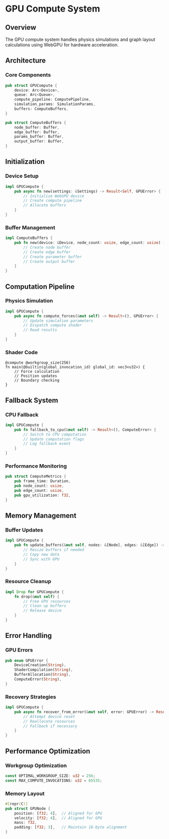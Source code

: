 # GPU Compute System

## Overview
The GPU compute system handles physics simulations and graph layout calculations using WebGPU for hardware acceleration.

## Architecture

### Core Components
```rust
pub struct GPUCompute {
    device: Arc<Device>,
    queue: Arc<Queue>,
    compute_pipeline: ComputePipeline,
    simulation_params: SimulationParams,
    buffers: ComputeBuffers,
}

pub struct ComputeBuffers {
    node_buffer: Buffer,
    edge_buffer: Buffer,
    params_buffer: Buffer,
    output_buffer: Buffer,
}
```

## Initialization

### Device Setup
```rust
impl GPUCompute {
    pub async fn new(settings: &Settings) -> Result<Self, GPUError> {
        // Initialize WebGPU device
        // Create compute pipeline
        // Allocate buffers
    }
}
```

### Buffer Management
```rust
impl ComputeBuffers {
    pub fn new(device: &Device, node_count: usize, edge_count: usize) -> Self {
        // Create node buffer
        // Create edge buffer
        // Create parameter buffer
        // Create output buffer
    }
}
```

## Computation Pipeline

### Physics Simulation
```rust
impl GPUCompute {
    pub async fn compute_forces(&mut self) -> Result<(), GPUError> {
        // Update simulation parameters
        // Dispatch compute shader
        // Read results
    }
}
```

### Shader Code
```wgsl
@compute @workgroup_size(256)
fn main(@builtin(global_invocation_id) global_id: vec3<u32>) {
    // Force calculation
    // Position updates
    // Boundary checking
}
```

## Fallback System

### CPU Fallback
```rust
impl GPUCompute {
    pub fn fallback_to_cpu(&mut self) -> Result<(), ComputeError> {
        // Switch to CPU computation
        // Update computation flags
        // Log fallback event
    }
}
```

### Performance Monitoring
```rust
pub struct ComputeMetrics {
    pub frame_time: Duration,
    pub node_count: usize,
    pub edge_count: usize,
    pub gpu_utilization: f32,
}
```

## Memory Management

### Buffer Updates
```rust
impl GPUCompute {
    pub fn update_buffers(&mut self, nodes: &[Node], edges: &[Edge]) -> Result<(), GPUError> {
        // Resize buffers if needed
        // Copy new data
        // Sync with GPU
    }
}
```

### Resource Cleanup
```rust
impl Drop for GPUCompute {
    fn drop(&mut self) {
        // Free GPU resources
        // Clean up buffers
        // Release device
    }
}
```

## Error Handling

### GPU Errors
```rust
pub enum GPUError {
    DeviceCreation(String),
    ShaderCompilation(String),
    BufferAllocation(String),
    ComputeError(String),
}
```

### Recovery Strategies
```rust
impl GPUCompute {
    pub async fn recover_from_error(&mut self, error: GPUError) -> Result<(), GPUError> {
        // Attempt device reset
        // Reallocate resources
        // Fallback if necessary
    }
}
```

## Performance Optimization

### Workgroup Optimization
```rust
const OPTIMAL_WORKGROUP_SIZE: u32 = 256;
const MAX_COMPUTE_INVOCATIONS: u32 = 65535;
```

### Memory Layout
```rust
#[repr(C)]
pub struct GPUNode {
    position: [f32; 4],  // Aligned for GPU
    velocity: [f32; 4],  // Aligned for GPU
    mass: f32,
    padding: [f32; 3],   // Maintain 16-byte alignment
}
```